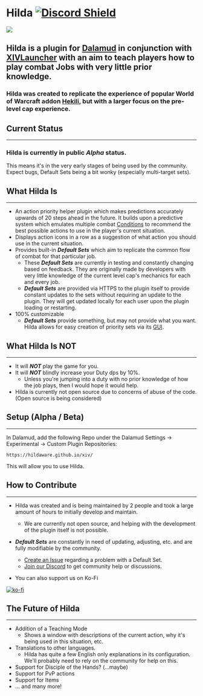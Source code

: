 # Hilda [![Discord Shield](https://discordapp.com/api/guilds/945412133104021544/widget.png?style=shield)](https://discord.gg/JzrMWYT7ay)

<img style="display: block; margin: 0 auto" src="https://hildaware.github.io/Hilda/media/icon.png">

## Hilda is a plugin for [Dalamud](https://github.com/goatcorp/Dalamud) in conjunction with [XIVLauncher](https://github.com/goatcorp/FFXIVQuickLauncher) with an aim to teach players how to play combat Jobs with very little prior knowledge.

### Hilda was created to replicate the experience of popular World of Warcraft addon [Hekili](https://www.curseforge.com/wow/addons/hekili), but with a larger focus on the pre-level cap experience.

## Current Status
***
### Hilda is currently in public _Alpha_ status.
This means it's in the very early stages of being used by the community. Expect bugs, Default Sets being a bit wonky (especially multi-target sets).

## What Hilda Is
***
- An action priority helper plugin which makes predictions accurately upwards of 20 steps ahead in the future. It builds upon a predictive system which emulates multiple combat [Conditions](https://seljcql.github.io/Hilda/breakdown/conditions/) to recommend the best possible actions to use in the player's current situation.
- Displays action icons in a row as a suggestion of what action you should use in the current situation.
- Provides built-in _**Default Sets**_ which aim to replicate the common flow of combat for that particular job.
  - These _**Default Sets**_ are currently in testing and constantly changing based on feedback. They are originally made by developers with very little knowledge of the current level cap's mechanics for each and every job.
  - _**Default Sets**_ are provided via HTTPS to the plugin itself to provide constant updates to the sets without requiring an update to the plugin. They will get updated locally for each user upon the plugin loading or restarting.
- 100% customizable
  - _**Default Sets**_ provide something, but may not provide what you want. Hilda allows for easy creation of priority sets via its [GUI](https://hildaware.github.io/Hilda/gui-overview/).

## What Hilda Is NOT
***
- It will **_NOT_** play the game for you.
- It will **_NOT_** blindly increase your Duty dps by 10%.
  - Unless you're jumping into a duty with no prior knowledge of how the job plays, then I would hope it would help.
- Hilda is currently not open source due to concerns of abuse of the code. (Open source is being considered)

## Setup (Alpha / Beta)
***
In Dalamud, add the following Repo under the Dalamud Settings -> Experimental -> Custom Plugin Repositories:

`https://hildaware.github.io/xiv/`

This will allow you to use Hilda.

## How to Contribute
***
- Hilda was created and is being maintained by 2 people and took a large amount of hours to initially develop and maintain.
  - We are currently not open source, and helping with the development of the plugin itself is not possible.
- _**Default Sets**_ are constantly in need of updating, adjusting, etc. and are fully modifiable by the community.
  - [Create an Issue](https://github.com/hildaware/Hilda/issues) regarding a problem with a Default Set.
  - [Join our Discord](https://discord.gg/JzrMWYT7ay) to get community help or discussions.
  

- You can also support us on Ko-Fi

[![ko-fi](https://ko-fi.com/img/githubbutton_sm.svg)](https://ko-fi.com/O5O7APP8N)


## The Future of Hilda
***
- Addition of a Teaching Mode
  - Shows a window with descriptions of the current action, why it's being used in this situation, etc.
- Translations to other languages.
  - Hilda has quite a few English only explanations in its configuration. We'll probably need to rely on the community for help on this.
- Support for Disciple of the Hands? (...maybe)
- Support for PvP actions
- Support for Items
- ... and many more!